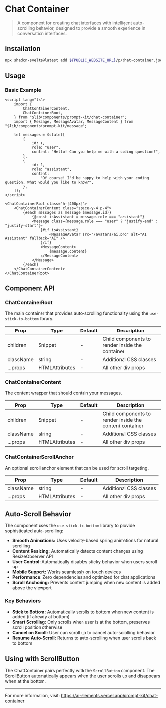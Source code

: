 # Chat Container

> A component for creating chat interfaces with intelligent auto-scrolling behavior, designed to provide a smooth experience in conversation interfaces.

## Installation

```bash
npx shadcn-svelte@latest add ${PUBLIC_WEBSITE_URL}/p/chat-container.json
```

## Usage

### Basic Example

```svelte
<script lang="ts">
	import {
		ChatContainerContent,
		ChatContainerRoot,
	} from "$lib/components/prompt-kit/chat-container";
	import { Message, MessageAvatar, MessageContent } from "$lib/components/prompt-kit/message";

	let messages = $state([
		{
			id: 1,
			role: "user",
			content: "Hello! Can you help me with a coding question?",
		},
		{
			id: 2,
			role: "assistant",
			content:
				"Of course! I'd be happy to help with your coding question. What would you like to know?",
		},
	]);
</script>

<ChatContainerRoot class="h-[400px]">
	<ChatContainerContent class="space-y-4 p-4">
		{#each messages as message (message.id)}
			{@const isAssistant = message.role === "assistant"}
			<Message class={message.role === "user" ? "justify-end" : "justify-start"}>
				{#if isAssistant}
					<MessageAvatar src="/avatars/ai.png" alt="AI Assistant" fallback="AI" />
				{/if}
				<MessageContent>
					{message.content}
				</MessageContent>
			</Message>
		{/each}
	</ChatContainerContent>
</ChatContainerRoot>
```

## Component API

### ChatContainerRoot

The main container that provides auto-scrolling functionality using the `use-stick-to-bottom` library.

| Prop | Type | Default | Description |
|------|------|---------|-------------|
| children | Snippet | - | Child components to render inside the container |
| className | string | - | Additional CSS classes |
| ...props | HTMLAttributes<HTMLDivElement> | - | All other div props |

### ChatContainerContent

The content wrapper that should contain your messages.

| Prop | Type | Default | Description |
|------|------|---------|-------------|
| children | Snippet | - | Child components to render inside the content container |
| className | string | - | Additional CSS classes |
| ...props | HTMLAttributes<HTMLDivElement> | - | All other div props |

### ChatContainerScrollAnchor

An optional scroll anchor element that can be used for scroll targeting.

| Prop | Type | Default | Description |
|------|------|---------|-------------|
| className | string | - | Additional CSS classes |
| ...props | HTMLAttributes<HTMLDivElement> | - | All other div props |

## Auto-Scroll Behavior

The component uses the `use-stick-to-bottom` library to provide sophisticated auto-scrolling:

- **Smooth Animations:** Uses velocity-based spring animations for natural scrolling
- **Content Resizing:** Automatically detects content changes using ResizeObserver API
- **User Control:** Automatically disables sticky behavior when users scroll up
- **Mobile Support:** Works seamlessly on touch devices
- **Performance:** Zero dependencies and optimized for chat applications
- **Scroll Anchoring:** Prevents content jumping when new content is added above the viewport

### Key Behaviors

- **Stick to Bottom:** Automatically scrolls to bottom when new content is added (if already at bottom)
- **Smart Scrolling:** Only scrolls when user is at the bottom, preserves scroll position otherwise
- **Cancel on Scroll:** User can scroll up to cancel auto-scrolling behavior
- **Resume Auto-Scroll:** Returns to auto-scrolling when user scrolls back to bottom

## Using with ScrollButton

The ChatContainer pairs perfectly with the `ScrollButton` component. The ScrollButton automatically appears when the user scrolls up and disappears when at the bottom.

---

For more information, visit: https://ai-elements.vercel.app/prompt-kit/chat-container

